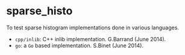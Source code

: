sparse_histo
============

To test sparse histogram implementations done in various languages.

- `cpp/inlib`: C++ inlib implementation. G.Barrand (June 2014).
- `go`: a `Go` based implementation. S.Binet (June 2014).
